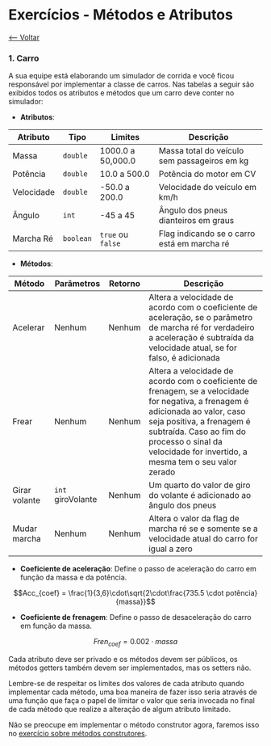 # Exercícios - Métodos e Atributos
[<-- Voltar](./README.md)

### 1. Carro

A sua equipe está elaborando um simulador de corrida e você ficou responsável por implementar a classe de carros. Nas tabelas a seguir são exibidos todos os atributos e métodos que um carro deve conter no simulador:

- **Atributos**:

| Atributo | Tipo | Limites | Descrição |
|----------|------|---------|-----------|
| Massa | ```double``` | 1000.0 a 50,000.0 | Massa total do veículo sem passageiros em kg |
| Potência | ```double``` | 10.0 a 500.0 | Potência do motor em CV |
| Velocidade | ```double``` | -50.0 a 200.0 | Velocidade do veículo em km/h |
| Ângulo | ```int``` | -45 a 45 | Ângulo dos pneus dianteiros em graus |
| Marcha Ré | ```boolean``` | ```true``` ou ```false``` | Flag indicando se o carro está em marcha ré |

- **Métodos**:

| Método | Parâmetros | Retorno | Descrição |
|--------|------------|---------|-----------|
| Acelerar | Nenhum | Nenhum | Altera a velocidade de acordo com o coeficiente de aceleração, se o parâmetro de marcha ré for verdadeiro a aceleração é subtraída da velocidade atual, se for falso, é adicionada |
| Frear | Nenhum | Nenhum | Altera a velocidade de acordo com o coeficiente de frenagem, se a velocidade for negativa, a frenagem é adicionada ao valor, caso seja positiva, a frenagem é subtraída. Caso ao fim do processo o sinal da velocidade for invertido, a mesma tem o seu valor zerado |
| Girar volante | ```int``` giroVolante | Nenhum | Um quarto do valor de giro do volante é adicionado ao ângulo dos pneus |
| Mudar marcha | Nenhum | Nenhum | Altera o valor da flag de marcha ré se e somente se a velocidade atual do carro for igual a zero |

- **Coeficiente de aceleração**: Define o passo de aceleração do carro em função da massa e da potência.

$$Acc_{coef} = \frac{1}{3,6}\cdot\sqrt{2\cdot\frac{735.5 \cdot potência}{massa}}$$

- **Coeficiente de frenagem**: Define o passo de desaceleração do carro em função da massa.

$$Fren_{coef} = 0.002 \cdot massa$$

Cada atributo deve ser privado e os métodos devem ser públicos, os métodos getters também devem ser implementados, mas os setters não.

Lembre-se de respeitar os limites dos valores de cada atributo quando implementar cada método, uma boa maneira de fazer isso seria através de uma função que faça o papel de limitar o valor que seria invocada no final de cada método que realize a alteração de algum atributo limitado.

Não se preocupe em implementar o método construtor agora, faremos isso no [exercício sobre métodos construtores](../construtores/exercicios.md).